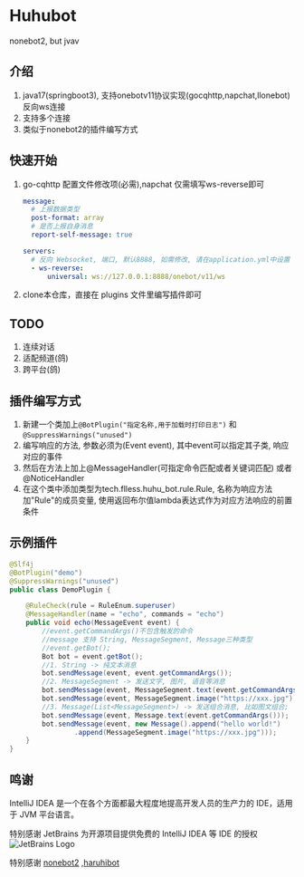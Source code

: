 # Huhubot
nonebot2, but jvav

## 介绍
1. java17(springboot3), 支持onebotv11协议实现(gocqhttp,napchat,llonebot)反向ws连接
2. 支持多个连接
3. 类似于nonebot2的插件编写方式

## 快速开始
1. go-cqhttp 配置文件修改项(必需),napchat 仅需填写ws-reverse即可
    ```yaml
    message:
      # 上报数据类型
      post-format: array
      # 是否上报自身消息
      report-self-message: true
    
    servers:
      # 反向 Websocket, 端口, 默认8888, 如需修改, 请在application.yml中设置
      - ws-reverse:
          universal: ws://127.0.0.1:8888/onebot/v11/ws
    
    ```
2. clone本仓库，直接在 plugins 文件里编写插件即可

## TODO
1. 连续对话
2. 适配频道(鸽)
3. 跨平台(鸽)


## 插件编写方式
1. 新建一个类加上`@BotPlugin("指定名称,用于加载时打印日志")` 和 `@SuppressWarnings("unused")`
2. 编写响应的方法, 参数必须为(Event event), 其中event可以指定其子类, 响应对应的事件
3. 然后在方法上加上@MessageHandler(可指定命令匹配或者关键词匹配) 或者 @NoticeHandler
4. 在这个类中添加类型为tech.flless.huhu_bot.rule.Rule, 名称为响应方法加"Rule"的成员变量, 使用返回布尔值lambda表达式作为对应方法响应的前置条件

## 示例插件

```Java
@Slf4j
@BotPlugin("demo")
@SuppressWarnings("unused")
public class DemoPlugin {

    @RuleCheck(rule = RuleEnum.superuser)
    @MessageHandler(name = "echo", commands = "echo")
    public void echo(MessageEvent event) {
        //event.getCommandArgs()不包含触发的命令
        //message 支持 String, MessageSegment, Message三种类型
        //event.getBot();
        Bot bot = event.getBot();
        //1. String -> 纯文本消息
        bot.sendMessage(event, event.getCommandArgs());
        //2. MessageSegment -> 发送文字, 图片, 语音等消息
        bot.sendMessage(event, MessageSegment.text(event.getCommandArgs()));
        bot.sendMessage(event, MessageSegment.image("https://xxx.jpg"));
        //3. Message(List<MessageSegment>) -> 发送组合消息, 比如图文组合;
        bot.sendMessage(event, Message.text(event.getCommandArgs()));
        bot.sendMessage(event, new Message().append("hello world!")
                .append(MessageSegment.image("https://xxx.jpg")));
    }
}
```



## 鸣谢
IntelliJ IDEA 是一个在各个方面都最大程度地提高开发人员的生产力的 IDE，适用于 JVM 平台语言。

特别感谢 JetBrains 为开源项目提供免费的 IntelliJ IDEA 等 IDE 的授权
![JetBrains Logo](jb_beam.png)

特别感谢 [nonebot2](https://github.com/nonebot/nonebot2) ,[haruhibot](https://gitee.com/Lelouch-cc/haruhibot-server)